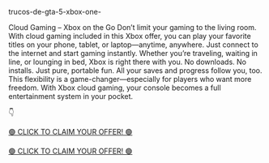 trucos-de-gta-5-xbox-one-

Cloud Gaming – Xbox on the Go
Don’t limit your gaming to the living room. With cloud gaming included in this Xbox offer, you can play your favorite titles on your phone, tablet, or laptop—anytime, anywhere. Just connect to the internet and start gaming instantly. Whether you’re traveling, waiting in line, or lounging in bed, Xbox is right there with you. No downloads. No installs. Just pure, portable fun. All your saves and progress follow you, too. This flexibility is a game-changer—especially for players who want more freedom. With Xbox cloud gaming, your console becomes a full entertainment system in your pocket.

👇

[🟢 CLICK TO CLAIM YOUR OFFER! 🟢](https://earnmoneyonline.crackzo.com/
)

[🟢 CLICK TO CLAIM YOUR OFFER! 🟢](https://earnmoneyonline.crackzo.com/
)
